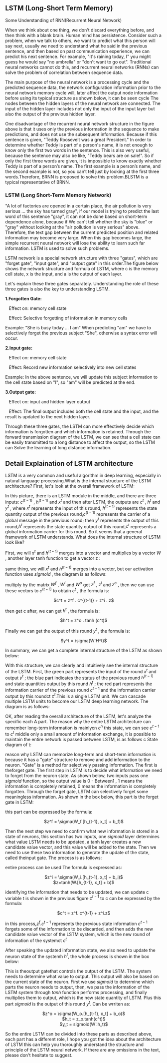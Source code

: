 ## LSTM (Long-Short Term Memory)

Some Understanding of RNN(Recurrent Neural Network)


When we think about one thing, we don't discard everything before, and then think with a blank brain. Human mind has persistence. Consider such a problem, when we talk to others, we want to predict what this person will say next, usually we need to understand what he said in the previous sentence, and then based on past communication experience, we can predict his next sentence. For example, "It's raining today, I" you might guess he would say "no umbrella" or "don't want to go out". Traditional neural networks cannot do this, and recurrent neural networks (RNNs) can solve the problem of correlation between sequence data.

The main purpose of the neural network is a processing cycle and the predicted sequence data, the network configuration information prior to the neural network memory cycle will, later affect the output node information before using its typical structure as shown below, it can be seen cycle The nodes between the hidden layers of the neural network are connected. The input of the hidden layer includes not only the input of the input layer but also the output of the previous hidden layer.



One disadvantage of the recurrent neural network structure in the figure above is that it uses only the previous information in the sequence to make predictions, and does not use the subsequent information. Because if this sentence is given, "Teddy Roosevelt was a great President." In order to determine whether Teddy is part of a person's name, it is not enough to know only the first two words in the sentence. This is also very useful, because the sentence may also be like, "Teddy bears are on sale!". So if only the first three words are given, it is impossible to know exactly whether Teddy is part of a person’s name. The first example is a person’s name, and the second example is not, so you can’t tell just by looking at the first three words.Therefore, BRNN is proposed to solve this problem.BLSTM is a typical representative of BRNN.


### LSTM (Long Short-Term Memory Network)

"A lot of factories are opened in a certain place, the air pollution is very serious ... the sky has turned gray", if our model is trying to predict the last word of this sentence "gray", it can not be done based on short-term dependence alone, because if We can't tell whether the sky is "blue" or "gray" without looking at the "air pollution is very serious" above. Therefore, the text gap between the current predicted position and related information may become very large. When this gap becomes large, the simple recurrent neural network will lose the ability to learn such far information. LSTM is used to solve such problems.

LSTM network is a special network structure with three "gates", which are "forget gate", "input gate", and "output gate" in this order.The figure below shows the network structure and formula of LSTM, where c is the memory cell state, x is the input, and a is the output of each layer.



Let's explain these three gates separately. Understanding the role of these three gates is also the key to understanding LSTM.

**1.Forgotten Gate:**

   Effect on: memory cell state

   Effect: Selective forgetting of information in memory cells

Example: "She is busy today ... I am" When predicting "am" we have to selectively forget the previous subject "She", otherwise a syntax error will occur.

**2.Input gate:**

   Effect on: memory cell state

   Effect: Record new information selectively into new cell states

Example: In the above sentence, we will update this subject information to the cell state based on "I", so "am" will be predicted at the end.

**3.Output gate:**

   Effect on: input and hidden layer output

   Effect: The final output includes both the cell state and the input, and the result is updated to the next hidden layer.
   
Through these three gates, the LSTM can more effectively decide which information is forgotten and which information is retained. Through the forward transmission diagram of the LSTM, we can see that a cell state can be easily transmitted to a long distance to affect the output, so the LSTM can Solve the learning of long distance information.



## Detail Explaination of LSTM architecture

LSTM is a very common and useful algorithm in deep learning, especially in natural language processing.What is the internal structure of the LSTM architecture? First, let's look at the overall framework of LSTM:


In this picture, there is an LSTM module in the middle, and there are three inputs: $c^{(t-1)}$ , $h^{(t-1)}$ and $x^t$ and then after LSTM, the outputs are $c^t$ , $h^t$ and $y^t$ , where $x^t$ represents the input of this round, $h^{(t-1)}$ represents the state quantity output of the previous round,$c^{(t-1)}$  represents the carrier of a global message in the previous round; then $y^t$ represents the output of this round,$h^t$ represents the state quantity output of this round,$c^t$ represents a global information carrier for this round. So it seems that a general framework of LSTM understands. What does the internal structure of LSTM look like?

First, we will $x^t$ and $h^{(t-1)}$ merges into a vector and multiplies by a vector *W* , another layer tanh function to get a vector z :


same thing, we will $x^t$ and $h^{(t-1)}$ merges into a vector, but our activation function uses *sigmoid* , the diagram is as follows:

multiply by the matrix $W^f$ , $W^i$ and $W^o$ get $z^f$ , $z^i$ and $z^o$ , then we can use these vectors to $c^{(t-1)}$ to obtain $c^t$ , the formula is:

<center>$c^t = z^f . c^{(t-1)} + z^i . z$</center>

then get c after, we can get $h^t$ , the formula is:

<center>$h^t = z^o . tanh (c^t)$</center>

Finally we can get the output of this round $y^t$ , the formula is:

<center>$y^t = \sigma(W'H^t)$</center>

In summary, we can get a complete internal structure of the LSTM as shown below:


With this structure, we can clearly and intuitively see the internal structure of the LSTM. First, the green part represents the input of the round $x^t$ and output $y^t$ ; the blue part indicates the status of the previous round $h^{(t-1)}$ and state quantities output by this round $h^t$ ; the red part represents the information carrier of the previous round $c^{t-1}$ and the information carrier output by this roundct $c^t$.This is a single LSTM unit. We can cascade multiple LSTM units to become our LSTM deep learning network. The diagram is as follows:


OK, after reading the overall architecture of the LSTM, let's analyze the specific each A part. The reason why the entire LSTM architecture can remember long-term information is mainlycn $c^n$ this state, we can see $c^{t-1}$ to $c^t$ middle only a small amount of information exchange, it is possible to maintain the entire network is passed between LSTM, is as follows c State diagram of t:


reason why LSTM can memorize long-term and short-term information is because it has a "gate" structure to remove and add information to the neuron. "Gate" is a method for selectively passing information. The first is theforget gate. The first step in LSTM is to decide what information we need to forget from the neuron state. As shown below, two inputs pass one *sigmoid* function, so the output value is 0 - Between1 , 1 means the information is completely retained, 0 means the information is completely forgotten. Through the forget gate, LSTM can selectively forget some meaningless information. As shown in the box below, this part is the forget gate in LSTM:


this part can be expressed by the formula:

<center>$z^f = \sigma(W_f.[h_{t-1}, x_t] + b_f)$</center>

Then the next step we need to confirm what new information is stored in a state of neurons, this section has two inputs, one *sigmoid* layer determines what value LSTM needs to be updated, a tanh layer creates a new candidate value vector, and this value will be added to the state. Then we need to use these two information to generate the update of the state, called theinput gate. The process is as follows:

entire process can be used The formula is expressed as:

<center>$z^i = \sigma(W_i.[h_{t-1}, x_t] + b_i)$</center>

<center>$z=tanh(W.[h_{t-1}, x_t] + b)$</center> 

identifying the information that needs to be updated, we can update c variable t is shown in the previous figure $c^{t-1}$ to c 
can be expressed by the formula:

<center>$c^t = z^f. c^{t-1} + z^i.z$</center>

in this process,$z^f.c^{t-1}$ represents the previous state information $c^{t-1}$ forgets some of the information to be discarded, and then adds the new candidate value vector of the LSTM system, which is the new round of information of the systemct $c^{t}$

After speaking the updated information state, we also need to update the neuron state of the systemh $h^t$, the whole process is shown in the box below:


This is theoutput gatethat controls the output of the LSTM. The system needs to determine what value to output. This output will also be based on the current state of the neuron. First we use *sigmoid* to determine which parts the neuron needs to output, then, we pass the information of the LSTM system through *tanh* function performs processing, and finally multiplies them to output, which is the new state quantity of LSTM. Plus this part *sigmoid*  is the output of this round $y^t$. Can be wrriten as:
<center>$z^o = \sigma(W_o.[h_{t-1}, x_t] + b_o)$</center>
<center>$h_t = z_o.tanh(c^t)$</center>
<center>$y_t = sigmoid(W'.h_t)$</center>

So the entire LSTM can be divided into these parts as described above, each part has a different role, I hope you got the idea about the architecture of LSTM this can help you thoroughly understand the structure and principle of the LSTM neural network. If there are any omissions in the text, please don't hesitate to suggest.
